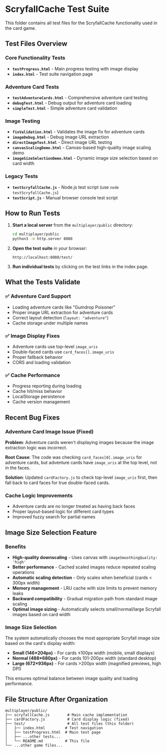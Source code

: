 # ScryfallCache Test Suite

This folder contains all test files for the ScryfallCache functionality used in the card game.

## Test Files Overview

### Core Functionality Tests
- **`testProgress.html`** - Main progress testing with image display
- **`index.html`** - Test suite navigation page

### Adventure Card Tests
- **`testAdventureCards.html`** - Comprehensive adventure card testing
- **`debugTest.html`** - Debug output for adventure card loading
- **`simpleTest.html`** - Simple adventure card validation

### Image Testing
- **`fixValidation.html`** - Validates the image fix for adventure cards
- **`imageDebug.html`** - Debug image URL extraction
- **`directImageTest.html`** - Direct image URL testing
- **`canvasScalingDemo.html`** - Canvas-based high-quality image scaling demo
- **`imageSizeSelectionDemo.html`** - Dynamic image size selection based on card width

### Legacy Tests
- **`testScryfallCache.js`** - Node.js test script (use `node testScryfallCache.js`)
- **`testScript.js`** - Manual browser console test script

## How to Run Tests

1. **Start a local server** from the `multiplayer/public` directory:
   ```bash
   cd multiplayer/public
   python3 -m http.server 8080
   ```

2. **Open the test suite** in your browser:
   ```
   http://localhost:8080/test/
   ```

3. **Run individual tests** by clicking on the test links in the index page.

## What the Tests Validate

### ✅ Adventure Card Support
- Loading adventure cards like "Gumdrop Poisoner"
- Proper image URL extraction for adventure cards
- Correct layout detection (`layout: "adventure"`)
- Cache storage under multiple names

### ✅ Image Display Fixes
- Adventure cards use top-level `image_uris`
- Double-faced cards use `card_faces[].image_uris`
- Proper fallback behavior
- CORS and loading validation

### ✅ Cache Performance
- Progress reporting during loading
- Cache hit/miss behavior
- LocalStorage persistence
- Cache version management

## Recent Bug Fixes

### Adventure Card Image Issue (Fixed)
**Problem**: Adventure cards weren't displaying images because the image extraction logic was incorrect.

**Root Cause**: The code was checking `card_faces[0].image_uris` for adventure cards, but adventure cards have `image_uris` at the top level, not in the faces.

**Solution**: Updated `cardFactory.js` to check top-level `image_uris` first, then fall back to card faces for true double-faced cards.

### Cache Logic Improvements
- Adventure cards are no longer treated as having back faces
- Proper layout-based logic for different card types
- Improved fuzzy search for partial names

## Image Size Selection Feature

### Benefits
- **High-quality downscaling** - Uses canvas with `imageSmoothingQuality: 'high'`
- **Better performance** - Cached scaled images reduce repeated scaling operations
- **Automatic scaling detection** - Only scales when beneficial (cards < 300px width)
- **Memory management** - LRU cache with size limits to prevent memory leaks
- **Backward compatibility** - Gradual migration path from standard image scaling
- **Optimal image sizing** - Automatically selects small/normal/large Scryfall images based on card width

### Image Size Selection

The system automatically chooses the most appropriate Scryfall image size based on the card's display width:

- **Small (146×204px)** - For cards ≤100px width (mobile, small displays)
- **Normal (488×680px)** - For cards 101-200px width (standard desktop)
- **Large (672×936px)** - For cards >200px width (magnified previews, high DPI)

This ensures optimal balance between image quality and loading performance.

## File Structure After Organization

```
multiplayer/public/
├── scryfallCache.js        # Main cache implementation
├── cardFactory.js          # Card display logic (fixed)
├── test/                   # All test files (this folder)
│   ├── index.html         # Test navigation
│   ├── testProgress.html  # Main test page
│   ├── ...other tests...
│   └── README.md          # This file
└── ...other game files...
```
